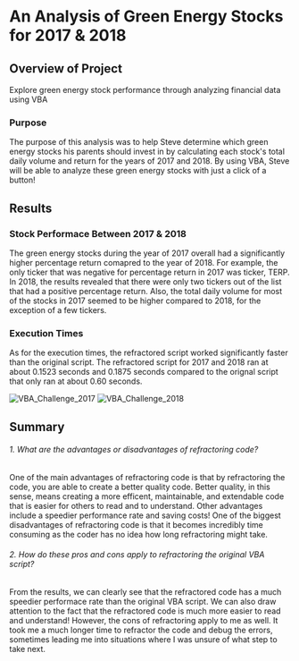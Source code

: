 # An Analysis of Green Energy Stocks for 2017 & 2018
## Overview of Project
Explore green energy stock performance through analyzing financial data using VBA
### Purpose
The purpose of this analysis was to help Steve determine which green energy stocks his parents should invest in by calculating each stock's total daily volume and return for the years of 2017 and 2018. By using VBA, Steve will be able to analyze these green energy stocks with just a click of a button!
## Results
### Stock Performace Between 2017 & 2018
The green energy stocks during the year of 2017 overall had a significantly higher percentage return comapred to the year of 2018. For example, the only ticker that was negative for percentage return in 2017 was ticker, TERP. In 2018, the results revealed that there were only two tickers out of the list that had a positive percentage return. Also, the total daily volume for most of the stocks in 2017 seemed to be higher compared to 2018, for the exception of a few tickers.
### Execution Times 
As for the execution times, the refractored script worked significantly faster than the original script. The refractored script for 2017 and 2018 ran at about 0.1523 seconds and 0.1875 seconds compared to the orignal script that only ran at about 0.60 seconds.

![VBA_Challenge_2017](https://user-images.githubusercontent.com/92240407/141223087-3bd90443-dd38-41a4-ab92-519ae3f3e46c.png)
![VBA_Challenge_2018](https://user-images.githubusercontent.com/92240407/141223132-e515996e-8426-411b-bf77-475cb7df9586.png)
## Summary
###### 1. What are the advantages or disadvantages of refractoring code? 
One of the main advantages of refractoring code is that by refractoring the code, you are able to create a better quality code. Better quality, in this sense, means creating a more efficent, maintainable, and extendable code that is easier for others to read and to understand. Other advantages include a speedier performance rate and saving costs! One of the biggest disadvantages of refractoring code is that it becomes incredibly time consuming as the coder has no idea how long refractoring might take.
###### 2. How do these pros and cons apply to refractoring the original VBA script?
From the results, we can clearly see that the refractored code has a much speedier performace rate than the original VBA script. We can also draw attention to the fact that the refractored code is much more easier to read and understand! However, the cons of refractoring apply to me as well. It took me a much longer time to refractor the code and debug the errors, sometimes leading me into situations where I was unsure of what step to take next. 
